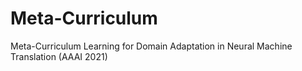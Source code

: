 # Meta-Curriculum
Meta-Curriculum Learning for Domain Adaptation in Neural Machine Translation (AAAI 2021)
